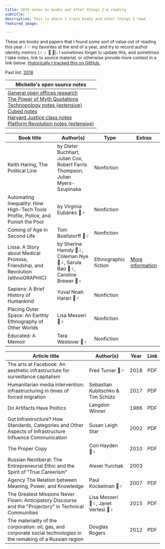 ```yaml
---
title: 2019 notes on books and other things I'm reading
subtitle: ''
description: This is where I track books and other things I read
featured_image: ''

---
```

These are books and papers that I found some sort of value out of reading this year. I ✨ my favorites at the end of a year, and try to record author identity metrics (♂ ♀ 🔹 🔸). I sometimes forget to update this, and sometimes I take notes, link to source material, or otherwise provide more context in a link below. [Historically I tracked this on GitHub.](https://github.com/venetucci/book-notes)

Past list: <a href="/reading-list-2018">2018</a>

| Michelle's open source notes |
| --- |
| <a href="https://code.likeagirl.io/a-research-roundup-to-show-that-your-office-layout-is-toxic-and-some-tips-for-making-it-better-8434864b0ab2" target="_blank">General open offices research</a><br><a href="https://github.com/venetucci/book-notes/blob/master/2018%20notes/power-of-myth-notes.md" target="_blank">The Power of Myth Quotations</a><br><a href="https://github.com/venetucci/book-notes/blob/master/2018%20notes/Technopoly-notes.md" target="_blank">Technopology notes (extensive)</a><br><a href="https://github.com/venetucci/book-notes/blob/master/2018%20notes/cubed-notes.md" target="_blank">Cubed notes</a><br><a href="https://github.com/venetucci/book-notes/blob/master/2018%20notes/justice-class.md" target="_blank">Harvard Justice class notes</a><br><a href="https://github.com/venetucci/book-notes/blob/master/2018%20notes/platform-revolution-notes.md" target="_blank">Platform Revolution notes (extensive)</a> |

| Book title | Author(s) | Type | Extras |
| --- | --- | --- | --- |
| Keith Haring, The Political Line | by Dieter Buchhart, Julian Cox, Robert Farris Thompson, Julian Myers-Szupinska | Nonfiction |  |
| Automating Inequality: How High-Tech Tools Profile, Police, and Punish the Poor | by Virginia Eubanks 🔸♀ | Nonfiction |  |
| Coming of Age in Second Life | Tom Boellstorff 🔸♂ | Nonfiction |  |
| Lissa: A Story about Medical Promise, Friendship, and Revolution (ethnoGRAPHIC) | by Sherine Hamdy 🔹♀, Coleman Nye 🔸♀, Sarula Bao 🔹♀, Caroline Brewer 🔹♀ | Ethnographic fiction | [More information](http://lissagraphicnovel.com/) |
| Sapiens: A Brief History of Humankind | Yuval Noah Harari 🔹♂ | Nonfiction |  |
| Placing Outer Space: An Earthly Ethnography of Other Worlds | Lisa Messeri 🔸♀ | Nonfiction |  |
| Educated: A Memoir | Tara Westover 🔸♀ | Nonfiction |  |

| Article title | Author(s) | Year | Link |
| --- | --- | --- | --- |
| The arts at Facebook: An aesthetic infrastructure for surveillance capitalism | Fred Turner 🔸♂ | 2018 | PDF |
| Humanitarian media intervention: infrastructuring in times of forced migration | Sebastian Kubitschko & Tim Schütz | 2017 | PDF |
| Do Artifacts Have Politics | Langdon Winner | 1986 | PDF |
| Got Infrastructure? How Standards, Categories and Other Aspects of Infrastructure Influence Communication | Susan Leigh Star | 2002 | PDF |
| The Proper Copy | Cori Hayden 🔸♀ | 2010 | PDF |
| Russian Neoliberal: The Entrepreneurial Ethic and the Spirit of "True Careerism" | Alexei Yurchak | 2003 |  |
| Agency The Relation between Meaning, Power, and Knowledge | Paul Kockelman 🔸♂ | 2007 | PDF |
| The Greatest Missions Never Flown: Anticipatory Discourse and the "Projectory" in Technical Communities | Lisa Messeri 🔸♀, Janet Vertesi 🔸♀ | 2015 | PDF |
| The materiality of the corporation: oil, gas, and corporate social technologies in the remaking of a Russian region | Douglas Rogers | 2012 | PDF |
